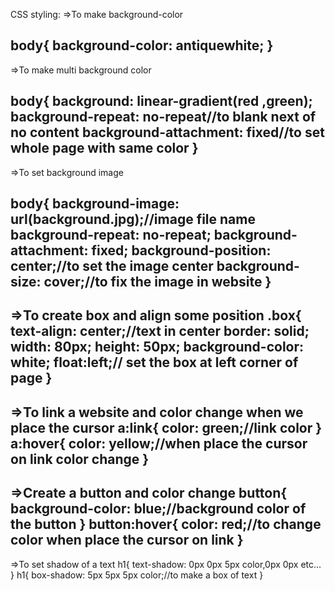 CSS styling:
=>To make background-color

body{
    background-color: antiquewhite;
}
-----------
=>To make multi background color

body{
    background: linear-gradient(red ,green);
    background-repeat: no-repeat//to blank next of no content
    background-attachment: fixed//to set whole page with same color
}
-----------
=>To set background image

body{
    background-image: url(background.jpg);//image file name
    background-repeat: no-repeat;
    background-attachment: fixed;
    background-position: center;//to set the image center
    background-size: cover;//to fix the image in website
}
-----------
=>To create box and align some position
 .box{
    text-align: center;//text in center
    border: solid;
    width: 80px;
    height: 50px;
    background-color: white;
    float:left;// set the box at left corner of page
}
-----------
=>To link a website and color change when we place the cursor
a:link{
    color: green;//link color
}
a:hover{
    color: yellow;//when place the cursor on link color change
}
-----------
=>Create a button and color change
button{
    background-color: blue;//background color of the button
}
button:hover{
    color: red;//to change color when place the cursor on link
}
-----------
=>To set shadow of a text
h1{
    text-shadow: 0px 0px 5px color,0px 0px etc...
}
h1{
    box-shadow: 5px 5px 5px color;//to make a box of text
}

